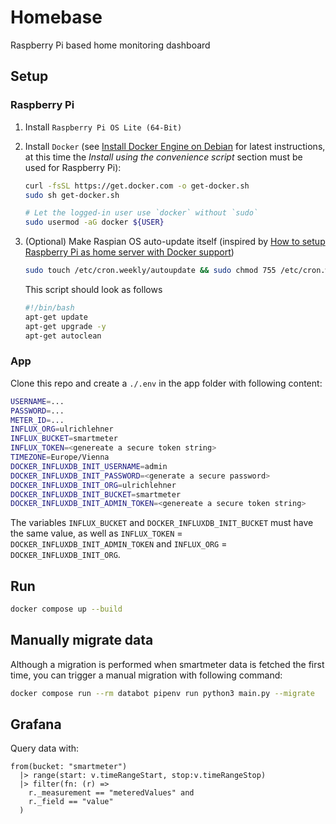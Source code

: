# Homebase

Raspberry Pi based home monitoring dashboard

## Setup

### Raspberry Pi

1. Install `Raspberry Pi OS Lite (64-Bit)`
2. Install `Docker` (see [Install Docker Engine on Debian](https://docs.docker.com/engine/install/debian/#install-using-the-convenience-script) for latest instructions, at this time the _Install using the convenience script_ section must be used for Raspberry Pi):

   ```bash
   curl -fsSL https://get.docker.com -o get-docker.sh
   sudo sh get-docker.sh

   # Let the logged-in user use `docker` without `sudo`
   sudo usermod -aG docker ${USER}
   ```

3. (Optional) Make Raspian OS auto-update itself (inspired by [How to setup Raspberry Pi as home server with Docker support](https://blog.anoff.io/2020-12-install-docker-raspi/))

   ```bash
   sudo touch /etc/cron.weekly/autoupdate && sudo chmod 755 /etc/cron.weekly/autoupdate
   ```

   This script should look as follows

   ```bash
   #!/bin/bash
   apt-get update
   apt-get upgrade -y
   apt-get autoclean
   ```

### App

Clone this repo and create a `./.env` in the app folder with following content:

```bash
USERNAME=...
PASSWORD=...
METER_ID=...
INFLUX_ORG=ulrichlehner
INFLUX_BUCKET=smartmeter
INFLUX_TOKEN=<genereate a secure token string>
TIMEZONE=Europe/Vienna
DOCKER_INFLUXDB_INIT_USERNAME=admin
DOCKER_INFLUXDB_INIT_PASSWORD=<generate a secure password>
DOCKER_INFLUXDB_INIT_ORG=ulrichlehner
DOCKER_INFLUXDB_INIT_BUCKET=smartmeter
DOCKER_INFLUXDB_INIT_ADMIN_TOKEN=<genereate a secure token string>
```

The variables `INFLUX_BUCKET` and `DOCKER_INFLUXDB_INIT_BUCKET` must have the same value, as well as `INFLUX_TOKEN` = `DOCKER_INFLUXDB_INIT_ADMIN_TOKEN` and `INFLUX_ORG` = `DOCKER_INFLUXDB_INIT_ORG`.

## Run

```bash
docker compose up --build
```

## Manually migrate data

Although a migration is performed when smartmeter data is fetched the first time, you can trigger a manual migration with following command:

```bash
docker compose run --rm databot pipenv run python3 main.py --migrate
```

## Grafana

Query data with:

```
from(bucket: "smartmeter")
  |> range(start: v.timeRangeStart, stop:v.timeRangeStop)
  |> filter(fn: (r) =>
    r._measurement == "meteredValues" and
    r._field == "value"
  )
```
